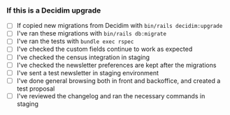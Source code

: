### If this is a Decidim upgrade

- [ ] If copied new migrations from Decidim with `bin/rails decidim:upgrade`
- [ ] I've ran these migrations with `bin/rails db:migrate`
- [ ] I've ran the tests with `bundle exec rspec`
- [ ] I've checked the custom fields continue to work as expected
- [ ] I've checked the census integration in staging
- [ ] I've checked the newsletter preferences are kept after the migrations
- [ ] I've sent a test newsletter in staging environment
- [ ] I've done general browsing both in front and backoffice, and created a test proposal
- [ ] I've reviewed the changelog and ran the necessary commands in staging

